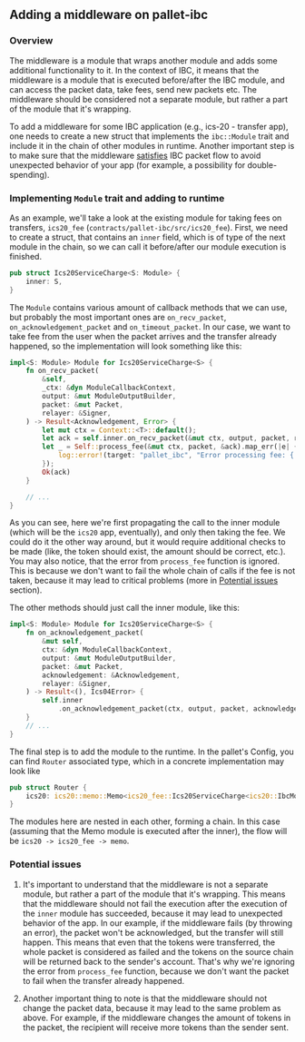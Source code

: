 ## Adding a middleware on pallet-ibc

### Overview

The middleware is a module that wraps another module and adds some additional functionality to it. In the context of
IBC, it means that the middleware is a module that is executed before/after the IBC module, and can access the packet
data, take fees, send new packets etc. The middleware should be considered not a separate module, but rather a part of
the module that
it's wrapping.

To add a middleware for some IBC application (e.g., ics-20 - transfer app), one needs to create a new struct that
implements the `ibc::Module` trait and include it in the chain of other modules in runtime. Another important
step is to make sure that the middleware [satisfies](#potential-issues) IBC packet flow to avoid unexpected behavior
of your app (for example, a possibility for double-spending).

### Implementing `Module` trait and adding to runtime

As an example, we'll take a look at the existing module for taking fees on transfers, `ics20_fee` (`contracts/pallet-ibc/src/ics20_fee`).
First, we need to create a struct, that contains an `inner` field, which is of type of the next module in the chain, so
we can call it before/after our module execution is finished.

```rust
pub struct Ics20ServiceCharge<S: Module> {
    inner: S,
}
```

The `Module` contains various amount of callback methods that we can use, but probably the most important ones are
`on_recv_packet`, `on_acknowledgement_packet` and `on_timeout_packet`. In our case, we want to take fee from the user 
when the packet arrives and the transfer already happened, so the implementation will look something like this:

```rust
impl<S: Module> Module for Ics20ServiceCharge<S> {
    fn on_recv_packet(
        &self,
        _ctx: &dyn ModuleCallbackContext,
        output: &mut ModuleOutputBuilder,
        packet: &mut Packet,
        relayer: &Signer,
    ) -> Result<Acknowledgement, Error> {
        let mut ctx = Context::<T>::default();
        let ack = self.inner.on_recv_packet(&mut ctx, output, packet, relayer)?;
        let _ = Self::process_fee(&mut ctx, packet, &ack).map_err(|e| {
            log::error!(target: "pallet_ibc", "Error processing fee: {:?}", e);
        });
        Ok(ack)
    }

    // ...
}
```

As you can see, here we're first propagating the call to the inner module (which will be the `ics20` app, eventually),
and only then taking the fee. We could do it the other way around, but it would require additional checks to be made
(like, the token should exist, the amount should be correct, etc.). You may also notice, that the error from `process_fee`
function is ignored. This is because we don't want to fail the whole chain of calls if the fee is not taken, because it
may lead to critical problems (more in [Potential issues](#potential-issues) section).

The other methods should just call the inner module, like this:

```rust
impl<S: Module> Module for Ics20ServiceCharge<S> {
    fn on_acknowledgement_packet(
        &mut self,
        ctx: &dyn ModuleCallbackContext,
        output: &mut ModuleOutputBuilder,
        packet: &mut Packet,
        acknowledgement: &Acknowledgement,
        relayer: &Signer,
    ) -> Result<(), Ics04Error> {
        self.inner
            .on_acknowledgement_packet(ctx, output, packet, acknowledgement, relayer)
    }
    // ...
}
```

The final step is to add the module to the runtime. In the pallet's Config, you can find `Router` associated type, which
in a concrete implementation may look like

```rust
pub struct Router {
    ics20: ics20::memo::Memo<ics20_fee::Ics20ServiceCharge<ics20::IbcModule>>,
}
```

The modules here are nested in each other, forming a chain. In this case (assuming that the Memo module is executed
after the inner),
the flow will be `ics20 -> ics20_fee -> memo`.

### Potential issues

1. It's important to understand that the middleware is not a separate module, but rather a part of the module that it's
   wrapping. This means that the middleware should not fail the execution after the execution of the `inner` module has
   succeeded, because it may lead to unexpected behavior of the app. In our example, if the middleware fails (by
   throwing an error), the packet won't be acknowledged, but the transfer will still happen. This means that even that
   the tokens were transferred,
   the whole packet is considered as failed and the tokens on the source chain will be returned back to the sender's
   account. That's why we're ignoring the error from `process_fee` function, because we don't want the packet to fail
   when the transfer already happened.

2. Another important thing to note is that the middleware should not change the packet data, because it may lead to
   the same problem as above. For example, if the middleware changes the amount of tokens in the packet, the recipient
   will receive more tokens than the sender sent.
